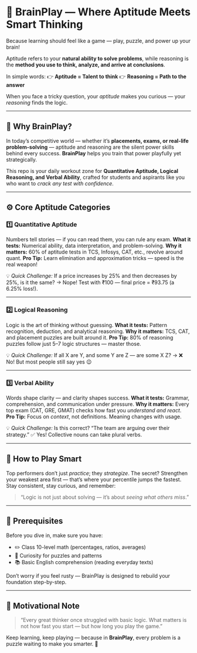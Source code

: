 
# 🧠 **BrainPlay — Where Aptitude Meets Smart Thinking**

Because learning should feel like a game — play, puzzle, and power up your brain!

Aptitude refers to your **natural ability to solve problems**, while reasoning is the **method you use to think, analyze, and arrive at conclusions**.

In simple words:
👉 **Aptitude = Talent to think**
👉 **Reasoning = Path to the answer**

When you face a tricky question, your *aptitude* makes you curious — your *reasoning* finds the logic.

---

## 🎯 **Why BrainPlay?**

In today’s competitive world — whether it’s **placements, exams, or real-life problem-solving** — aptitude and reasoning are the silent power skills behind every success.
**BrainPlay** helps you train that power playfully yet strategically.

This repo is your daily workout zone for **Quantitative Aptitude, Logical Reasoning, and Verbal Ability**, crafted for students and aspirants like you who want to *crack any test with confidence*.

---

## ⚙️ **Core Aptitude Categories**

### 1️⃣ Quantitative Aptitude

Numbers tell stories — if you can read them, you can rule any exam.
**What it tests:** Numerical ability, data interpretation, and problem-solving.
**Why it matters:** 60% of aptitude tests in TCS, Infosys, CAT, etc., revolve around quant.
**Pro Tip:** Learn elimination and approximation tricks — speed is the real weapon!

💡 *Quick Challenge:*
If a price increases by 25% and then decreases by 25%, is it the same?
→ Nope! Test with ₹100 — final price = ₹93.75 (a 6.25% loss!).

---

### 2️⃣ Logical Reasoning

Logic is the art of thinking without guessing.
**What it tests:** Pattern recognition, deduction, and analytical reasoning.
**Why it matters:** TCS, CAT, and placement puzzles are built around it.
**Pro Tip:** 80% of reasoning puzzles follow just 5–7 logic structures — master those.

💡 *Quick Challenge:*
If all X are Y, and some Y are Z — are some X Z?
→ ❌ No! But most people still say yes 😉

---

### 3️⃣ Verbal Ability

Words shape clarity — and clarity shapes success.
**What it tests:** Grammar, comprehension, and communication under pressure.
**Why it matters:** Every top exam (CAT, GRE, GMAT) checks how fast you *understand and react*.
**Pro Tip:** Focus on *context*, not definitions. Meaning changes with usage.

💡 *Quick Challenge:*
Is this correct? “The team are arguing over their strategy.”
✅ Yes! Collective nouns can take plural verbs.

---

## 🧩 **How to Play Smart**

Top performers don’t just *practice*; they *strategize*.
The secret? Strengthen your weakest area first — that’s where your percentile jumps the fastest.
Stay consistent, stay curious, and remember:

> “Logic is not just about solving — it’s about *seeing what others miss*.”

---

## 🧠 **Prerequisites**

Before you dive in, make sure you have:

* ✏️ Class 10-level math (percentages, ratios, averages)
* 🧩 Curiosity for puzzles and patterns
* 📚 Basic English comprehension (reading everyday texts)

Don’t worry if you feel rusty — BrainPlay is designed to rebuild your foundation step-by-step.

---

## 🌟 **Motivational Note**

> “Every great thinker once struggled with basic logic.
> What matters is not how fast you start — but how long you play the game.”

Keep learning, keep playing — because in **BrainPlay**, every problem is a puzzle waiting to make you smarter. 💚
